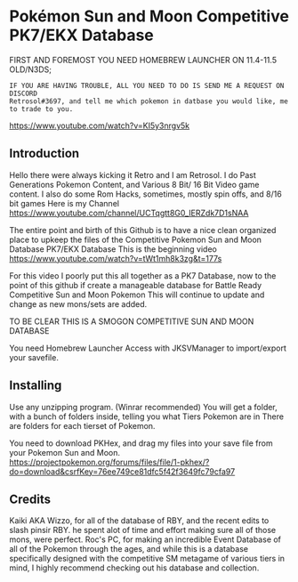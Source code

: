 Pokémon Sun and Moon Competitive PK7/EKX Database
========================================================================
FIRST AND FOREMOST
YOU NEED HOMEBREW LAUNCHER ON 11.4-11.5 OLD/N3DS;

    IF YOU ARE HAVING TROUBLE, ALL YOU NEED TO DO IS SEND ME A REQUEST ON DISCORD
    Retrosol#3697, and tell me which pokemon in datbase you would like, me to trade to you.

https://www.youtube.com/watch?v=KI5y3nrgv5k

Introduction
------------------------------------------------------------------------
Hello there were always kicking it Retro and I am Retrosol.  I do Past Generations Pokemon Content, and Various 8 Bit/ 16 Bit
Video game content.  I also do some Rom Hacks, sometimes, mostly spin offs, and 8/16 bit games
Here is my Channel
https://www.youtube.com/channel/UCTqgtt8G0_IERZdk7D1sNAA

The entire point and birth of this Github is to have a nice clean organized place to upkeep the files
of the Competitive Pokemon Sun and Moon Database PK7/EKX Database
This is the beginning video
https://www.youtube.com/watch?v=tWt1mh8k3zg&t=177s

For this video I poorly put this all together as a PK7 Database, now to 
the point of this github if create a manageable database for Battle Ready Competitive Sun and Moon Pokemon
This will continue to update and change as new mons/sets are added.


TO BE CLEAR THIS IS A SMOGON COMPETITIVE SUN AND MOON DATABASE


You need Homebrew Launcher Access with JKSVManager to import/export your savefile.



Installing
------------------------------------------------------------------------



Use any unzipping program. (Winrar recommended)
You will get a folder, with a bunch of folders inside, telling you what Tiers Pokemon are in
There are folders for each tierset of Pokemon.

You need to download PKHex, and drag my files into your save file from your Pokemon Sun and Moon.
https://projectpokemon.org/forums/files/file/1-pkhex/?do=download&csrfKey=76ee749ce81dfc5f42f3649fc79cfa97


Credits
------------------------------------------------------------------------
Kaiki AKA Wizzo, for all of the database of RBY, and the recent edits to slash pinsir RBY. he spent alot of time and effort making sure all of those mons, were perfect.
Roc's PC, for making an incredible Event Database of all of the Pokemon through the ages, and while this is a database specifically designed with the competitive SM metagame of various tiers in mind, I highly recommend checking out his database and collection.
